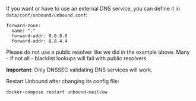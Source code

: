 If you want or have to use an external DNS service, you can define it in `data/conf/unbound/unbound.conf`:

```
forward-zone:
  name: "."
  forward-addr: 8.8.8.8
  forward-addr: 8.8.4.4
```

Please do not use a public resolver like we did in the example above. Many - if not all - blacklist lookups will fail with public resolvers.

**Important**: Only DNSSEC validating DNS services will work.

Restart Unbound after changing its config file:

```
docker-compose restart unbound-mailcow
```

